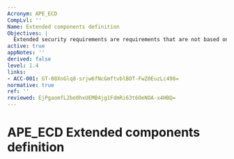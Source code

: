 ```yaml
---
Acronym: APE_ECD
CompLvl: ''
Name: Extended components definition
Objectives: |
  Extended security requirements are requirements that are not based on components from CC Part 2 or this document, but which are based on extended components: components defined by the PP author. Evaluation of the definition of extended components is necessary to determine that they are clear and unambiguous, and that they are necessary, i.e. they may not be clearly expressed using existing CC Part 2 or this document components.
active: true
appNotes: ''
derived: false
level: 1.4
links:
- ACC-001: GT-08XnGlq8-srjw6fNcGmftvblBOT-FwZ0EuzLc498=
normative: true
ref: ''
reviewed: EjPgaomfL2bo0hxUEMB4jg1FdmRi63t6OeNOA-x4HBQ=
---
```


# APE_ECD Extended components definition